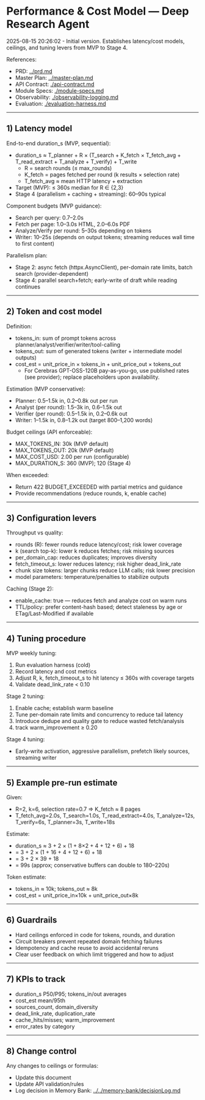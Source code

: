 # Performance & Cost Model — Deep Research Agent

2025-08-15 20:26:02 - Initial version. Establishes latency/cost models, ceilings, and tuning levers from MVP to Stage 4.

References:
- PRD: [../prd.md](../prd.md)
- Master Plan: [../master-plan.md](../master-plan.md)
- API Contract: [./api-contract.md](./api-contract.md)
- Module Specs: [./module-specs.md](./module-specs.md)
- Observability: [./observability-logging.md](./observability-logging.md)
- Evaluation: [./evaluation-harness.md](./evaluation-harness.md)

---

## 1) Latency model

End-to-end duration_s (MVP, sequential):
- duration_s ≈ T_planner + R × (T_search + K_fetch × T_fetch_avg + T_read_extract + T_analyze + T_verify) + T_write
  - R = search rounds (≤ max_rounds)
  - K_fetch = pages fetched per round (k results × selection rate)
  - T_fetch_avg ≈ mean HTTP latency + extraction
- Target (MVP): ≤ 360s median for R ∈ {2,3}
- Stage 4 (parallelism + caching + streaming): 60–90s typical

Component budgets (MVP guidance):
- Search per query: 0.7–2.0s
- Fetch per page: 1.0–3.0s HTML, 2.0–6.0s PDF
- Analyze/Verify per round: 5–30s depending on tokens
- Writer: 10–25s (depends on output tokens; streaming reduces wall time to first content)

Parallelism plan:
- Stage 2: async fetch (httpx.AsyncClient), per-domain rate limits, batch search (provider-dependent)
- Stage 4: parallel search+fetch; early-write of draft while reading continues

---

## 2) Token and cost model

Definition:
- tokens_in: sum of prompt tokens across planner/analyst/verifier/writer/tool-calling
- tokens_out: sum of generated tokens (writer + intermediate model outputs)
- cost_est = unit_price_in × tokens_in + unit_price_out × tokens_out
  - For Cerebras GPT-OSS-120B pay-as-you-go, use published rates (see provider); replace placeholders upon availability.

Estimation (MVP conservative):
- Planner: 0.5–1.5k in, 0.2–0.8k out per run
- Analyst (per round): 1.5–3k in, 0.6–1.5k out
- Verifier (per round): 0.5–1.5k in, 0.2–0.6k out
- Writer: 1–1.5k in, 0.8–1.2k out (target 800–1,200 words)

Budget ceilings (API enforceable):
- MAX_TOKENS_IN: 30k (MVP default)
- MAX_TOKENS_OUT: 20k (MVP default)
- MAX_COST_USD: 2.00 per run (configurable)
- MAX_DURATION_S: 360 (MVP); 120 (Stage 4)

When exceeded:
- Return 422 BUDGET_EXCEEDED with partial metrics and guidance
- Provide recommendations (reduce rounds, k, enable cache)

---

## 3) Configuration levers

Throughput vs quality:
- rounds (R): fewer rounds reduce latency/cost; risk lower coverage
- k (search top-k): lower k reduces fetches; risk missing sources
- per_domain_cap: reduces duplicates; improves diversity
- fetch_timeout_s: lower reduces latency; risk higher dead_link_rate
- chunk size tokens: larger chunks reduce LLM calls; risk lower precision
- model parameters: temperature/penalties to stabilize outputs

Caching (Stage 2):
- enable_cache: true — reduces fetch and analyze cost on warm runs
- TTL/policy: prefer content-hash based; detect staleness by age or ETag/Last-Modified if available

---

## 4) Tuning procedure

MVP weekly tuning:
1) Run evaluation harness (cold)
2) Record latency and cost metrics
3) Adjust R, k, fetch_timeout_s to hit latency ≤ 360s with coverage targets
4) Validate dead_link_rate < 0.10

Stage 2 tuning:
1) Enable cache; establish warm baseline
2) Tune per-domain rate limits and concurrency to reduce tail latency
3) Introduce dedupe and quality gate to reduce wasted fetch/analysis
4) track warm_improvement ≥ 0.20

Stage 4 tuning:
- Early-write activation, aggressive parallelism, prefetch likely sources, streaming writer

---

## 5) Example pre-run estimate

Given:
- R=2, k=6, selection rate=0.7 ⇒ K_fetch ≈ 8 pages
- T_fetch_avg=2.0s, T_search=1.0s, T_read_extract=4.0s, T_analyze=12s, T_verify=6s, T_planner=3s, T_write=18s

Estimate:
- duration_s ≈ 3 + 2 × (1 + 8×2 + 4 + 12 + 6) + 18
- = 3 + 2 × (1 + 16 + 4 + 12 + 6) + 18
- = 3 + 2 × 39 + 18
- = 99s (approx; conservative buffers can double to 180–220s)

Token estimate:
- tokens_in ≈ 10k; tokens_out ≈ 8k
- cost_est = unit_price_in×10k + unit_price_out×8k

---

## 6) Guardrails

- Hard ceilings enforced in code for tokens, rounds, and duration
- Circuit breakers prevent repeated domain fetching failures
- Idempotency and cache reuse to avoid accidental reruns
- Clear user feedback on which limit triggered and how to adjust

---

## 7) KPIs to track

- duration_s P50/P95; tokens_in/out averages
- cost_est mean/95th
- sources_count, domain_diversity
- dead_link_rate, duplication_rate
- cache_hits/misses; warm_improvement
- error_rates by category

---

## 8) Change control

Any changes to ceilings or formulas:
- Update this document
- Update API validation/rules
- Log decision in Memory Bank: [../../memory-bank/decisionLog.md](../../memory-bank/decisionLog.md)
